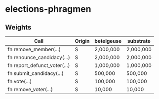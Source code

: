 # elections-phragmen

## Weights

| Call                           | Origin | betelgeuse  | substrate |
|--------------------------------|--------|-----------|-----------|
| fn remove\_member(...)         | S      | 2,000,000 | 2,000,000 |
| fn renounce\_candidacy(...)    | S      | 2,000,000 | 2,000,000 |
| fn report\_defunct\_voter(...) | S      | 1,000,000 | 1,000,000 |
| fn submit\_candidacy(...)      | S      | 500,000   | 500,000   |
| fn vote(...)                   | S      | 100,000   | 100,000   |
| fn remove\_voter(...)          | S      | 10,000    | 10,000    |
